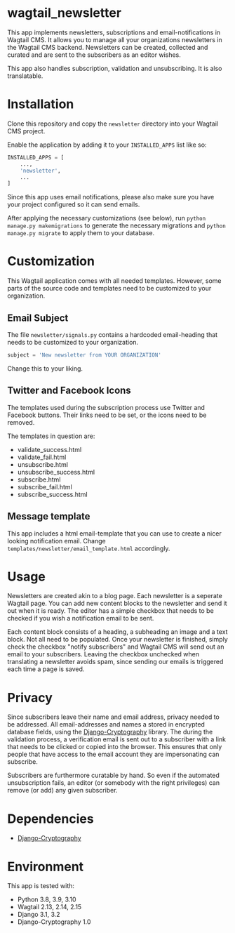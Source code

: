 # wagtail_newsletter
This app implements newsletters, subscriptions and email-notifications in Wagtail CMS.
It allows you to manage all your organizations newsletters in the Wagtail CMS backend. Newsletters can be created, collected and curated and are sent to the subscribers as an editor wishes. 

This app also handles subscription, validation and unsubscribing.
It is also translatable.

# Installation

Clone this repository and copy the ```newsletter``` directory into your Wagtail CMS project. 

Enable the application by adding it to your ```INSTALLED_APPS``` list like so:

```python
INSTALLED_APPS = [
	...,
	'newsletter',
	...
]
```

Since this app uses email notifications, please also make sure you have your project configured so it can send emails.

After applying the necessary customizations (see below), run ```python manage.py makemigrations``` to generate the necessary migrations and ```python manage.py migrate``` to apply them to your database.

# Customization

This Wagtail application comes with all needed templates. However, some parts of the source code and templates need to be customized to your organization.

## Email Subject

The file ```newsletter/signals.py``` contains a hardcoded email-heading that needs to be customized to your organization.
```python
subject = 'New newsletter from YOUR ORGANIZATION'
```
Change this to your liking.

## Twitter and Facebook Icons

The templates used during the subscription process use Twitter and Facebook buttons. Their links need to be set, or the icons need to be removed.

The templates in question are:

- validate_success.html
- validate_fail.html
- unsubscribe.html
- unsubscribe_success.html
- subscribe.html
- subscribe_fail.html
- subscribe_success.html

## Message template

This app includes a html email-template that you can use to create a nicer looking notification email. Change ```templates/newsletter/email_template.html``` accordingly.

# Usage

Newsletters are created akin to a blog page. Each newsletter is a seperate Wagtail page. You can add new content blocks to the newsletter and send it out when it is ready. The editor has a simple checkbox that needs to be checked if you wish a notification email to be sent.

Each content block consists of a heading, a subheading an image and a text block. Not all need to be populated. Once your newsletter is finished, simply check the checkbox "notify subscribers" and Wagtail CMS will send out an email to your subscribers.
Leaving the checkbox unchecked when translating a newsletter avoids spam, since sending our emails is triggered each time a page is saved.

# Privacy

Since subscribers leave their name and email address, privacy needed to be addressed. All email-addresses and names a stored in encrypted database fields, using the [Django-Cryptography](https://pypi.org/project/django-cryptography/) library. The during the validation process, a verification email is sent out to a subscriber with a link that needs to be clicked or copied into the browser. This ensures that only people that have access to the email account they are impersonating can subscribe.

Subscribers are furthermore curatable by hand. So even if the automated unsubscription fails, an editor (or somebody with the right privileges) can remove (or add) any given subscriber.

# Dependencies
- [Django-Cryptography](https://pypi.org/project/django-cryptography/)

# Environment

This app is tested with:
- Python 3.8, 3.9, 3.10
- Wagtail 2.13, 2.14, 2.15
- Django 3.1, 3.2
- Django-Cryptography 1.0